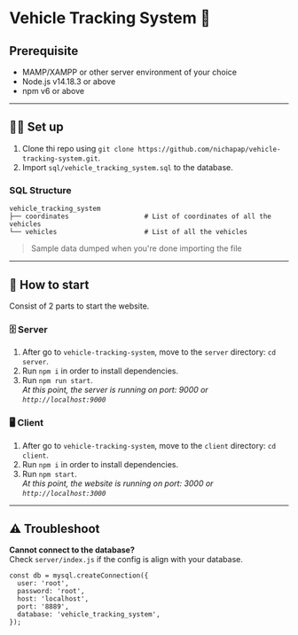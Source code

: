 # Vehicle Tracking System 🚚

## Prerequisite

- MAMP/XAMPP or other server environment of your choice
- Node.js v14.18.3 or above
- npm v6 or above

---

## 💪🏻 Set up

1. Clone thi repo using `git clone https://github.com/nichapap/vehicle-tracking-system.git`.
2. Import `sql/vehicle_tracking_system.sql` to the database.

### SQL Structure

```
vehicle_tracking_system
├── coordinates                   # List of coordinates of all the vehicles
└── vehicles                      # List of all the vehicles
```

> Sample data dumped when you're done importing the file

---

## 🏁 How to start

Consist of 2 parts to start the website.

### 🗄 Server

1. After go to `vehicle-tracking-system`, move to the `server` directory: `cd server`.
2. Run `npm i` in order to install dependencies.
3. Run `npm run start`.
   <br/>_At this point, the server is running on port: 9000 or `http://localhost:9000`_

### 🖥 Client

1. After go to `vehicle-tracking-system`, move to the `client` directory: `cd client`.
2. Run `npm i` in order to install dependencies.
3. Run `npm start`.
   <br/>_At this point, the website is running on port: 3000 or `http://localhost:3000`_

---

## ⚠️ Troubleshoot

**Cannot connect to the database?**
<br/>Check `server/index.js` if the config is align with your database.

```
const db = mysql.createConnection({
  user: 'root',
  password: 'root',
  host: 'localhost',
  port: '8889',
  database: 'vehicle_tracking_system',
});
```
